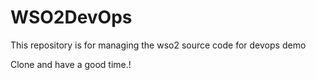# WSO2DevOps
This repository is for managing the wso2 source code for devops demo



Clone and have a good time.!

